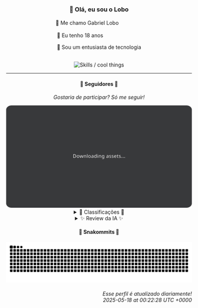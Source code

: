 <div align="center">
  <h3>👋 Olá, eu sou o Lobo</h3>
  
  <p>🐺 Me chamo Gabriel Loboㅤㅤㅤㅤㅤ</p>
  <p>🧔 Eu tenho 18 anosㅤㅤㅤㅤㅤㅤㅤㅤ</p>
  <p>🧠 Sou um entusiasta de tecnologia</p>

  <br/>

  <img width="600" alt="Skills / cool things" src="https://skills-icons.vercel.app/api/icons?i=python,md,html,css,js,github,git,vscode,linux,node,ts,sass,react,vite,vercel,lottie,ionic,capacitor,zustand,framer,firebase,arduino,godot,tailwind,shadcnui,lucide,zorinos,pnpm,reactnative&perline=14" />
</div>

<hr />

<div align="center">
    <h4>👤 Seguidores 👤</h4>
    <p><i>Gostaria de participar? Só me seguir!</i></p>
    <img width="600" src=".github/assets/cards/top3.svg" alt="Top 3 followers contributors (monthly)" />
    <details>
    <summary>🏅 Classificações 🏅</summary>
    <br/>
    <table>
        <thead>
            <tr align="center">
                <th>Posição</th>
                <th>Seguidor</th>
                <th>Contribuições</th>
            </tr>
        </thead>
        <tbody>
            <tr align="center">
                <td>1°</td>
                <td><a href="https://github.com/danko-nobre">Danilo Nobre</a></td>
                <td>167 ctr.</td>
            </tr>
            <tr align="center">
                <td>2°</td>
                <td><a href="https://github.com/wTechnoo">Cézar</a></td>
                <td>158 ctr.</td>
            </tr>
            <tr align="center">
                <td>3°</td>
                <td><a href="https://github.com/DeividSouSan">Deivid Souza Santana</a></td>
                <td>80 ctr.</td>
            </tr>
            <tr align="center">
                <td>4°</td>
                <td><a href="https://github.com/EvertonMJunior">Everton Marcelino Jr.</a></td>
                <td>77 ctr.</td>
            </tr>
            <tr align="center">
                <td>5°</td>
                <td><a href="https://github.com/TopTrenDev">TopTrenDev</a></td>
                <td>48 ctr.</td>
            </tr>
            <tr align="center">
                <td>6°</td>
                <td><a href="https://github.com/LestterX">LestterX</a></td>
                <td>36 ctr.</td>
            </tr>
            <tr align="center">
                <td>7°</td>
                <td><a href="https://github.com/RafaZeero">Rafael Lima de Morais</a></td>
                <td>26 ctr.</td>
            </tr>
            <tr align="center">
                <td>8°</td>
                <td><a href="https://github.com/filipedeschamps">Filipe Deschamps</a></td>
                <td>25 ctr.</td>
            </tr>
            <tr align="center">
                <td>9°</td>
                <td><a href="https://github.com/LuidiPiresHub">Luídi Pires</a></td>
                <td>17 ctr.</td>
            </tr>
            <tr align="center">
                <td>10°</td>
                <td><a href="https://github.com/genericocube">CUBE</a></td>
                <td>13 ctr.</td>
            </tr>
        </tbody>
    </table>
    </details>
    <details>
    <summary>✨ Review da IA ✨</summary>
    <br/>
    <div align="justify"><p><b>Danilo Nobre</b>, primeiro lugar com 167 contribuições! Parabéns... por ser o menos pior. Vejo que você mexe com Blender e cria uns joguinhos. Continue assim, quem sabe um dia você consegue criar algo que as pessoas realmente joguem e não só usem como teste para a placa de vídeo.</p>
<p><b>Cézar</b>, vice-campeão com 158 contribuições. .NET Developer, hein? Que emocionante. Me conta, você também acha que .NET é a solução para todos os problemas do universo ou só está seguindo a manada? Ah, espera, não tem atividade recente. Devo presumir que você está muito ocupado "desenvolvendo"?</p>
<p><b>Deivid Souza Santana</b>, 80 contribuições. Estudante de Análise e Desenvolvimento de Sistemas apaixonado por back-end. Que clichê! Mas ei, pelo menos você está tentando. Vi que você anda brincando com Python e Flask. Só não se esqueça de aprender a fazer um README decente para seus projetos, ok?</p>
<p><b>Everton Marcelino Jr.</b>, com 77 contribuições. "Apaixonado por tecnologia", que nem metade do planeta. Contribuiu no TypeORM, Client SDK Flutter e Formbricks. Uau, que mix de tecnologias aleatórias. Está tentando aprender tudo de uma vez? Boa sorte com isso.</p>
<p><b>TopTrenDev</b>, 48 contribuições. "Solana Specialist", diz ele. Ah, o mundo das criptomoedas... Que lugar promissor para perder dinheiro. Vejo que você está criando uns bots de trading. Espero que você esteja ganhando mais dinheiro do que gastando em eletricidade.</p>
<p><b>LestterX</b>, com 36 contribuições. Pelo visto, decidiu virar caçador de Bitcoins, que original. Só não gaste toda a sua energia tentando achar algo que provavelmente já foi perdido para sempre. E, por favor, pare de fazer fork de projetos e chamá-los de "otimizados".</p>
<p><b>Rafael Lima de Morais</b>, míseras 26 contribuições. "Software Engineer | Go | Typescript | Rust | Vim". Nossa, que currículo impressionante! Pena que suas contribuições não refletem essa grandiosidade toda. E esse "Ragna clicker"? Sério? É o melhor que você consegue fazer?</p>
<p><b>Filipe Deschamps</b>, 25 contribuições. Ah, o guru dos cursos online! Imagino que você esteja muito ocupado vendendo promessas de uma vida melhor através da programação para ter tempo para contribuir de verdade. Mas ei, pelo menos você tem uns "dotfiles" legais.</p>
<p><b>Luídi Pires</b>, 17 contribuições. "Front-End | Back-End | Full Stack". Clássico. Mas pelo visto, "Full Stack" só no currículo, né? Seus projetos parecem ter parado no tempo. Que tal dar uma atualizada neles antes de se gabar por ser "Full Stack"?</p>
<p><b>CUBE</b>, com apenas 13 contribuições. "Tentando ser desenvolvedor de jogos e programador". Tentando é a palavra-chave aqui. Somar duas variáveis em C++? Calcular Bhaskara? Que projetos inovadores! Continue assim e você vai dominar o mundo... dos tutoriais básicos.</p>
<p><b>Eduardo Bezerra</b>, o lanterninha com 9 contribuições. "Tamo na roça...", e pelo visto, vai continuar por lá. Um bot simples para Discord? Que original! E um website pessoal que não é atualizado há meses? Parabéns, você está seguindo todos os clichês de um aspirante a programador.</p>
</div>
    </details>
</div>

<div align="center">
  <h4>🐍 Snakommits 🐍</h4>
    <picture>
      <source media="(prefers-color-scheme: dark)" srcset="https://raw.githubusercontent.com/Lobooooooo14/Lobooooooo14/snake-output/snake-dark.svg">
      <source media="(prefers-color-scheme: light)" srcset="https://raw.githubusercontent.com/Lobooooooo14/Lobooooooo14/snake-output/snake-light.svg">
      <img alt="github contribution grid snake animation" src="https://raw.githubusercontent.com/Lobooooooo14/Lobooooooo14/snake-output/snake-light.svg">
    </picture>
</div>

<h6 align="right">
  Esse perfil é atualizado diariamente!<br/> <i>2025-05-18 at 00:22:28 UTC +0000</i>
<h6>